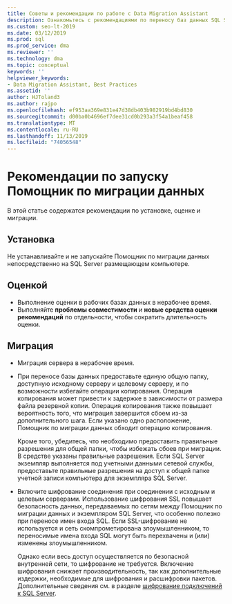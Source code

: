 ```yaml
---
title: Советы и рекомендации по работе с Data Migration Assistant
description: Ознакомьтесь с рекомендациями по переносу баз данных SQL Server с помощью Помощник по миграции данных
ms.custom: seo-lt-2019
ms.date: 03/12/2019
ms.prod: sql
ms.prod_service: dma
ms.reviewer: ''
ms.technology: dma
ms.topic: conceptual
keywords: ''
helpviewer_keywords:
- Data Migration Assistant, Best Practices
ms.assetid: ''
author: HJToland3
ms.author: rajpo
ms.openlocfilehash: ef953aa369e831e47d38db403b982919bd4bd830
ms.sourcegitcommit: d00ba0b4696ef7dee31cd0b293a3f54a1beaf458
ms.translationtype: MT
ms.contentlocale: ru-RU
ms.lasthandoff: 11/13/2019
ms.locfileid: "74056548"
---
```

# <a name="best-practices-for-running-data-migration-assistant"></a>Рекомендации по запуску Помощник по миграции данных
В этой статье содержатся рекомендации по установке, оценке и миграции.

## <a name="installation"></a>Установка
Не устанавливайте и не запускайте Помощник по миграции данных непосредственно на SQL Server размещающем компьютере.

## <a name="assessment"></a>Оценкой
- Выполнение оценки в рабочих базах данных в нерабочее время.
- Выполняйте **проблемы совместимости** и **новые средства оценки рекомендаций** по отдельности, чтобы сократить длительность оценки.

## <a name="migration"></a>Миграция
- Миграция сервера в нерабочее время.

- При переносе базы данных предоставьте единую общую папку, доступную исходному серверу и целевому серверу, и по возможности избегайте операции копирования. Операция копирования может привести к задержке в зависимости от размера файла резервной копии. Операция копирования также повышает вероятность того, что миграция завершится сбоем из-за дополнительного шага. Если указано одно расположение, Помощник по миграции данных обходит операцию копирования.
 
    Кроме того, убедитесь, что необходимо предоставить правильные разрешения для общей папки, чтобы избежать сбоев при миграции. В средстве указаны правильные разрешения. Если SQL Server экземпляр выполняется под учетными данными сетевой службы, предоставьте правильные разрешения на доступ к общей папке учетной записи компьютера для экземпляра SQL Server.

- Включите шифрование соединения при соединении с исходным и целевым серверами. Использование шифрования SSL повышает безопасность данных, передаваемых по сетям между Помощник по миграции данных и экземпляром SQL Server, что особенно полезно при переносе имен входа SQL. Если SSL-шифрование не используется и сеть скомпрометирована злоумышленником, то переносимые имена входа SQL могут быть перехвачены и (или) изменены злоумышленником.

    Однако если весь доступ осуществляется по безопасной внутренней сети, то шифрование не требуется. Включение шифрования снижает производительность, так как дополнительные издержки, необходимые для шифрования и расшифровки пакетов. Дополнительные сведения см. в разделе [шифрование подключений к SQL Server](https://go.microsoft.com/fwlink/?linkid=832513).
